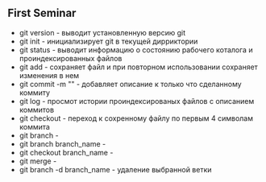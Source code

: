 ## First Seminar ##

* git version - выводит установленную версию git
* git init - инициализирует git в текущей дирриктории
* git status - выводит информацию о состоянию рабочего коталога и проиндексированных файлов
* git add - сохраняет файл и при повторном использовании сохраняет изменения в нем
* git commit -m "" - добавляет описание к только что сделанному коммиту
* git log - просмот истории проиндексированых файлов с описанием коммитов
* git checkout - переход к сохренному файлу по первым 4 символам коммита
* git branch - 
* git branch branch_name -
* git checkout branch_name - 
* git merge - 
* git branch -d branch_name - удаление выбранной ветки